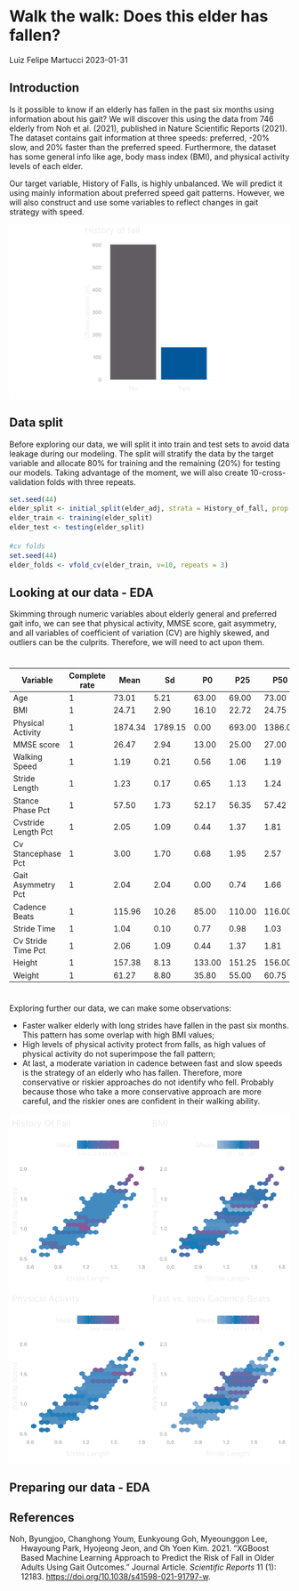 Walk the walk: Does this elder has fallen?
================
Luiz Felipe Martucci
2023-01-31

## Introduction

Is it possible to know if an elderly has fallen in the past six months
using information about his gait? We will discover this using the data
from 746 elderly from Noh et al. (2021), published in Nature Scientific
Reports (2021). The dataset contains gait information at three speeds:
preferred, -20% slow, and 20% faster than the preferred speed.
Furthermore, the dataset has some general info like age, body mass index
(BMI), and physical activity levels of each elder.

Our target variable, History of Falls, is highly unbalanced. We will
predict it using mainly information about preferred speed gait patterns.
However, we will also construct and use some variables to reflect
changes in gait strategy with speed.

<img src="README_files/figure-gfm/data_balance-1.png" style="display: block; margin: auto;" />

## Data split

Before exploring our data, we will split it into train and test sets to
avoid data leakage during our modeling. The split will stratify the data
by the target variable and allocate 80% for training and the remaining
(20%) for testing our models. Taking advantage of the moment, we will
also create 10-cross-validation folds with three repeats.

``` r
set.seed(44)
elder_split <- initial_split(elder_adj, strata = History_of_fall, prop = .8)
elder_train <- training(elder_split)
elder_test <- testing(elder_split)

#cv folds
set.seed(44)
elder_folds <- vfold_cv(elder_train, v=10, repeats = 3)
```

## Looking at our data - EDA

Skimming through numeric variables about elderly general and preferred
gait info, we can see that physical activity, MMSE score, gait
asymmetry, and all variables of coefficient of variation (CV) are highly
skewed, and outliers can be the culprits. Therefore, we will need to act
upon them.

<div id="vuofjgudmd" style="padding-left:0px;padding-right:0px;padding-top:10px;padding-bottom:10px;overflow-x:auto;overflow-y:auto;width:auto;height:auto;">
<style>html {
  font-family: -apple-system, BlinkMacSystemFont, 'Segoe UI', Roboto, Oxygen, Ubuntu, Cantarell, 'Helvetica Neue', 'Fira Sans', 'Droid Sans', Arial, sans-serif;
}

#vuofjgudmd .gt_table {
  display: table;
  border-collapse: collapse;
  margin-left: auto;
  margin-right: auto;
  color: #EEEEEE;
  font-size: 16px;
  font-weight: normal;
  font-style: normal;
  background-color: rgba(255, 255, 255, 0);
  width: auto;
  border-top-style: solid;
  border-top-width: 2px;
  border-top-color: rgba(255, 255, 255, 0);
  border-right-style: none;
  border-right-width: 2px;
  border-right-color: #D3D3D3;
  border-bottom-style: solid;
  border-bottom-width: 2px;
  border-bottom-color: #A8A8A8;
  border-left-style: none;
  border-left-width: 2px;
  border-left-color: #D3D3D3;
}

#vuofjgudmd .gt_heading {
  background-color: rgba(255, 255, 255, 0);
  text-align: center;
  border-bottom-color: rgba(255, 255, 255, 0);
  border-left-style: none;
  border-left-width: 1px;
  border-left-color: #D3D3D3;
  border-right-style: none;
  border-right-width: 1px;
  border-right-color: #D3D3D3;
}

#vuofjgudmd .gt_caption {
  padding-top: 4px;
  padding-bottom: 4px;
}

#vuofjgudmd .gt_title {
  color: #EEEEEE;
  font-size: 125%;
  font-weight: bold;
  padding-top: 4px;
  padding-bottom: 4px;
  padding-left: 5px;
  padding-right: 5px;
  border-bottom-color: rgba(255, 255, 255, 0);
  border-bottom-width: 0;
}

#vuofjgudmd .gt_subtitle {
  color: #EEEEEE;
  font-size: 85%;
  font-weight: initial;
  padding-top: 0;
  padding-bottom: 6px;
  padding-left: 5px;
  padding-right: 5px;
  border-top-color: rgba(255, 255, 255, 0);
  border-top-width: 0;
}

#vuofjgudmd .gt_bottom_border {
  border-bottom-style: solid;
  border-bottom-width: 2px;
  border-bottom-color: #D3D3D3;
}

#vuofjgudmd .gt_col_headings {
  border-top-style: solid;
  border-top-width: 2px;
  border-top-color: #D3D3D3;
  border-bottom-style: solid;
  border-bottom-width: 2px;
  border-bottom-color: #D3D3D3;
  border-left-style: none;
  border-left-width: 1px;
  border-left-color: #D3D3D3;
  border-right-style: none;
  border-right-width: 1px;
  border-right-color: #D3D3D3;
}

#vuofjgudmd .gt_col_heading {
  color: #EEEEEE;
  background-color: rgba(255, 255, 255, 0);
  font-size: 100%;
  font-weight: bold;
  text-transform: inherit;
  border-left-style: none;
  border-left-width: 1px;
  border-left-color: #D3D3D3;
  border-right-style: none;
  border-right-width: 1px;
  border-right-color: #D3D3D3;
  vertical-align: bottom;
  padding-top: 5px;
  padding-bottom: 6px;
  padding-left: 5px;
  padding-right: 5px;
  overflow-x: hidden;
}

#vuofjgudmd .gt_column_spanner_outer {
  color: #EEEEEE;
  background-color: rgba(255, 255, 255, 0);
  font-size: 100%;
  font-weight: bold;
  text-transform: inherit;
  padding-top: 0;
  padding-bottom: 0;
  padding-left: 4px;
  padding-right: 4px;
}

#vuofjgudmd .gt_column_spanner_outer:first-child {
  padding-left: 0;
}

#vuofjgudmd .gt_column_spanner_outer:last-child {
  padding-right: 0;
}

#vuofjgudmd .gt_column_spanner {
  border-bottom-style: solid;
  border-bottom-width: 2px;
  border-bottom-color: #D3D3D3;
  vertical-align: bottom;
  padding-top: 5px;
  padding-bottom: 5px;
  overflow-x: hidden;
  display: inline-block;
  width: 100%;
}

#vuofjgudmd .gt_group_heading {
  padding-top: 8px;
  padding-bottom: 8px;
  padding-left: 5px;
  padding-right: 5px;
  color: #EEEEEE;
  background-color: rgba(255, 255, 255, 0);
  font-size: 100%;
  font-weight: initial;
  text-transform: inherit;
  border-top-style: solid;
  border-top-width: 2px;
  border-top-color: #D3D3D3;
  border-bottom-style: solid;
  border-bottom-width: 2px;
  border-bottom-color: #D3D3D3;
  border-left-style: none;
  border-left-width: 1px;
  border-left-color: #D3D3D3;
  border-right-style: none;
  border-right-width: 1px;
  border-right-color: #D3D3D3;
  vertical-align: middle;
  text-align: left;
}

#vuofjgudmd .gt_empty_group_heading {
  padding: 0.5px;
  color: #EEEEEE;
  background-color: rgba(255, 255, 255, 0);
  font-size: 100%;
  font-weight: initial;
  border-top-style: solid;
  border-top-width: 2px;
  border-top-color: #D3D3D3;
  border-bottom-style: solid;
  border-bottom-width: 2px;
  border-bottom-color: #D3D3D3;
  vertical-align: middle;
}

#vuofjgudmd .gt_from_md > :first-child {
  margin-top: 0;
}

#vuofjgudmd .gt_from_md > :last-child {
  margin-bottom: 0;
}

#vuofjgudmd .gt_row {
  padding-top: 8px;
  padding-bottom: 8px;
  padding-left: 5px;
  padding-right: 5px;
  margin: 10px;
  border-top-style: solid;
  border-top-width: 1px;
  border-top-color: rgba(255, 255, 255, 0);
  border-left-style: none;
  border-left-width: 1px;
  border-left-color: #D3D3D3;
  border-right-style: none;
  border-right-width: 1px;
  border-right-color: #D3D3D3;
  vertical-align: middle;
  overflow-x: hidden;
}

#vuofjgudmd .gt_stub {
  color: #EEEEEE;
  background-color: rgba(255, 255, 255, 0);
  font-size: 100%;
  font-weight: initial;
  text-transform: inherit;
  border-right-style: solid;
  border-right-width: 2px;
  border-right-color: #D3D3D3;
  padding-left: 5px;
  padding-right: 5px;
}

#vuofjgudmd .gt_stub_row_group {
  color: #EEEEEE;
  background-color: rgba(255, 255, 255, 0);
  font-size: 100%;
  font-weight: initial;
  text-transform: inherit;
  border-right-style: solid;
  border-right-width: 2px;
  border-right-color: #D3D3D3;
  padding-left: 5px;
  padding-right: 5px;
  vertical-align: top;
}

#vuofjgudmd .gt_row_group_first td {
  border-top-width: 2px;
}

#vuofjgudmd .gt_summary_row {
  color: #EEEEEE;
  background-color: rgba(255, 255, 255, 0);
  text-transform: inherit;
  padding-top: 8px;
  padding-bottom: 8px;
  padding-left: 5px;
  padding-right: 5px;
}

#vuofjgudmd .gt_first_summary_row {
  border-top-style: solid;
  border-top-color: #D3D3D3;
}

#vuofjgudmd .gt_first_summary_row.thick {
  border-top-width: 2px;
}

#vuofjgudmd .gt_last_summary_row {
  padding-top: 8px;
  padding-bottom: 8px;
  padding-left: 5px;
  padding-right: 5px;
  border-bottom-style: solid;
  border-bottom-width: 2px;
  border-bottom-color: #D3D3D3;
}

#vuofjgudmd .gt_grand_summary_row {
  color: #EEEEEE;
  background-color: rgba(255, 255, 255, 0);
  text-transform: inherit;
  padding-top: 8px;
  padding-bottom: 8px;
  padding-left: 5px;
  padding-right: 5px;
}

#vuofjgudmd .gt_first_grand_summary_row {
  padding-top: 8px;
  padding-bottom: 8px;
  padding-left: 5px;
  padding-right: 5px;
  border-top-style: double;
  border-top-width: 6px;
  border-top-color: #D3D3D3;
}

#vuofjgudmd .gt_striped {
  background-color: rgba(128, 128, 128, 0.05);
}

#vuofjgudmd .gt_table_body {
  border-top-style: solid;
  border-top-width: 2px;
  border-top-color: #D3D3D3;
  border-bottom-style: solid;
  border-bottom-width: 2px;
  border-bottom-color: #D3D3D3;
}

#vuofjgudmd .gt_footnotes {
  color: #EEEEEE;
  background-color: rgba(255, 255, 255, 0);
  border-bottom-style: none;
  border-bottom-width: 2px;
  border-bottom-color: #D3D3D3;
  border-left-style: none;
  border-left-width: 2px;
  border-left-color: #D3D3D3;
  border-right-style: none;
  border-right-width: 2px;
  border-right-color: #D3D3D3;
}

#vuofjgudmd .gt_footnote {
  margin: 0px;
  font-size: 90%;
  padding-left: 4px;
  padding-right: 4px;
  padding-left: 5px;
  padding-right: 5px;
}

#vuofjgudmd .gt_sourcenotes {
  color: #EEEEEE;
  background-color: rgba(255, 255, 255, 0);
  border-bottom-style: none;
  border-bottom-width: 2px;
  border-bottom-color: #D3D3D3;
  border-left-style: none;
  border-left-width: 2px;
  border-left-color: #D3D3D3;
  border-right-style: none;
  border-right-width: 2px;
  border-right-color: #D3D3D3;
}

#vuofjgudmd .gt_sourcenote {
  font-size: 90%;
  padding-top: 4px;
  padding-bottom: 4px;
  padding-left: 5px;
  padding-right: 5px;
}

#vuofjgudmd .gt_left {
  text-align: left;
}

#vuofjgudmd .gt_center {
  text-align: center;
}

#vuofjgudmd .gt_right {
  text-align: right;
  font-variant-numeric: tabular-nums;
}

#vuofjgudmd .gt_font_normal {
  font-weight: normal;
}

#vuofjgudmd .gt_font_bold {
  font-weight: bold;
}

#vuofjgudmd .gt_font_italic {
  font-style: italic;
}

#vuofjgudmd .gt_super {
  font-size: 65%;
}

#vuofjgudmd .gt_footnote_marks {
  font-style: italic;
  font-weight: normal;
  font-size: 75%;
  vertical-align: 0.4em;
}

#vuofjgudmd .gt_asterisk {
  font-size: 100%;
  vertical-align: 0;
}

#vuofjgudmd .gt_indent_1 {
  text-indent: 5px;
}

#vuofjgudmd .gt_indent_2 {
  text-indent: 10px;
}

#vuofjgudmd .gt_indent_3 {
  text-indent: 15px;
}

#vuofjgudmd .gt_indent_4 {
  text-indent: 20px;
}

#vuofjgudmd .gt_indent_5 {
  text-indent: 25px;
}
</style>
<table class="gt_table">
  
  <thead class="gt_col_headings">
    <tr>
      <th class="gt_col_heading gt_columns_bottom_border gt_left" rowspan="1" colspan="1" scope="col" id="Variable">Variable</th>
      <th class="gt_col_heading gt_columns_bottom_border gt_center" rowspan="1" colspan="1" scope="col" id="Complete rate">Complete rate</th>
      <th class="gt_col_heading gt_columns_bottom_border gt_center" rowspan="1" colspan="1" scope="col" id="Mean">Mean</th>
      <th class="gt_col_heading gt_columns_bottom_border gt_center" rowspan="1" colspan="1" scope="col" id="Sd">Sd</th>
      <th class="gt_col_heading gt_columns_bottom_border gt_center" rowspan="1" colspan="1" scope="col" id="P0">P0</th>
      <th class="gt_col_heading gt_columns_bottom_border gt_center" rowspan="1" colspan="1" scope="col" id="P25">P25</th>
      <th class="gt_col_heading gt_columns_bottom_border gt_center" rowspan="1" colspan="1" scope="col" id="P50">P50</th>
      <th class="gt_col_heading gt_columns_bottom_border gt_center" rowspan="1" colspan="1" scope="col" id="P75">P75</th>
      <th class="gt_col_heading gt_columns_bottom_border gt_center" rowspan="1" colspan="1" scope="col" id="P100">P100</th>
      <th class="gt_col_heading gt_columns_bottom_border gt_center" rowspan="1" colspan="1" scope="col" id="Hist">Hist</th>
    </tr>
  </thead>
  <tbody class="gt_table_body">
    <tr><td headers="Variable" class="gt_row gt_left">Age</td>
<td headers="Complete rate" class="gt_row gt_center">1</td>
<td headers="Mean" class="gt_row gt_center">73.01</td>
<td headers="Sd" class="gt_row gt_center">5.21</td>
<td headers="P0" class="gt_row gt_center">63.00</td>
<td headers="P25" class="gt_row gt_center">69.00</td>
<td headers="P50" class="gt_row gt_center">73.00</td>
<td headers="P75" class="gt_row gt_center">77.00</td>
<td headers="P100" class="gt_row gt_center">89.00</td>
<td headers="Hist" class="gt_row gt_center">▅▇▇▃▁</td></tr>
    <tr><td headers="Variable" class="gt_row gt_left gt_striped">BMI</td>
<td headers="Complete rate" class="gt_row gt_center gt_striped">1</td>
<td headers="Mean" class="gt_row gt_center gt_striped">24.71</td>
<td headers="Sd" class="gt_row gt_center gt_striped">2.90</td>
<td headers="P0" class="gt_row gt_center gt_striped">16.10</td>
<td headers="P25" class="gt_row gt_center gt_striped">22.72</td>
<td headers="P50" class="gt_row gt_center gt_striped">24.75</td>
<td headers="P75" class="gt_row gt_center gt_striped">26.40</td>
<td headers="P100" class="gt_row gt_center gt_striped">36.90</td>
<td headers="Hist" class="gt_row gt_center gt_striped">▁▇▇▁▁</td></tr>
    <tr><td headers="Variable" class="gt_row gt_left">Physical Activity</td>
<td headers="Complete rate" class="gt_row gt_center">1</td>
<td headers="Mean" class="gt_row gt_center">1874.34</td>
<td headers="Sd" class="gt_row gt_center">1789.15</td>
<td headers="P0" class="gt_row gt_center">0.00</td>
<td headers="P25" class="gt_row gt_center">693.00</td>
<td headers="P50" class="gt_row gt_center">1386.00</td>
<td headers="P75" class="gt_row gt_center">2706.75</td>
<td headers="P100" class="gt_row gt_center">17622.00</td>
<td headers="Hist" class="gt_row gt_center" style="color: #00589B;">▇▁▁▁▁</td></tr>
    <tr><td headers="Variable" class="gt_row gt_left gt_striped">MMSE score</td>
<td headers="Complete rate" class="gt_row gt_center gt_striped">1</td>
<td headers="Mean" class="gt_row gt_center gt_striped">26.47</td>
<td headers="Sd" class="gt_row gt_center gt_striped">2.94</td>
<td headers="P0" class="gt_row gt_center gt_striped">13.00</td>
<td headers="P25" class="gt_row gt_center gt_striped">25.00</td>
<td headers="P50" class="gt_row gt_center gt_striped">27.00</td>
<td headers="P75" class="gt_row gt_center gt_striped">29.00</td>
<td headers="P100" class="gt_row gt_center gt_striped">30.00</td>
<td headers="Hist" class="gt_row gt_center gt_striped" style="color: #00589B;">▁▁▂▃▇</td></tr>
    <tr><td headers="Variable" class="gt_row gt_left">Walking Speed</td>
<td headers="Complete rate" class="gt_row gt_center">1</td>
<td headers="Mean" class="gt_row gt_center">1.19</td>
<td headers="Sd" class="gt_row gt_center">0.21</td>
<td headers="P0" class="gt_row gt_center">0.56</td>
<td headers="P25" class="gt_row gt_center">1.06</td>
<td headers="P50" class="gt_row gt_center">1.19</td>
<td headers="P75" class="gt_row gt_center">1.33</td>
<td headers="P100" class="gt_row gt_center">2.00</td>
<td headers="Hist" class="gt_row gt_center">▁▅▇▂▁</td></tr>
    <tr><td headers="Variable" class="gt_row gt_left gt_striped">Stride Length</td>
<td headers="Complete rate" class="gt_row gt_center gt_striped">1</td>
<td headers="Mean" class="gt_row gt_center gt_striped">1.23</td>
<td headers="Sd" class="gt_row gt_center gt_striped">0.17</td>
<td headers="P0" class="gt_row gt_center gt_striped">0.65</td>
<td headers="P25" class="gt_row gt_center gt_striped">1.13</td>
<td headers="P50" class="gt_row gt_center gt_striped">1.24</td>
<td headers="P75" class="gt_row gt_center gt_striped">1.34</td>
<td headers="P100" class="gt_row gt_center gt_striped">1.81</td>
<td headers="Hist" class="gt_row gt_center gt_striped">▁▃▇▃▁</td></tr>
    <tr><td headers="Variable" class="gt_row gt_left">Stance Phase Pct</td>
<td headers="Complete rate" class="gt_row gt_center">1</td>
<td headers="Mean" class="gt_row gt_center">57.50</td>
<td headers="Sd" class="gt_row gt_center">1.73</td>
<td headers="P0" class="gt_row gt_center">52.17</td>
<td headers="P25" class="gt_row gt_center">56.35</td>
<td headers="P50" class="gt_row gt_center">57.42</td>
<td headers="P75" class="gt_row gt_center">58.55</td>
<td headers="P100" class="gt_row gt_center">66.10</td>
<td headers="Hist" class="gt_row gt_center">▁▇▆▁▁</td></tr>
    <tr><td headers="Variable" class="gt_row gt_left gt_striped">Cvstride Length Pct</td>
<td headers="Complete rate" class="gt_row gt_center gt_striped">1</td>
<td headers="Mean" class="gt_row gt_center gt_striped">2.05</td>
<td headers="Sd" class="gt_row gt_center gt_striped">1.09</td>
<td headers="P0" class="gt_row gt_center gt_striped">0.44</td>
<td headers="P25" class="gt_row gt_center gt_striped">1.37</td>
<td headers="P50" class="gt_row gt_center gt_striped">1.81</td>
<td headers="P75" class="gt_row gt_center gt_striped">2.40</td>
<td headers="P100" class="gt_row gt_center gt_striped">10.42</td>
<td headers="Hist" class="gt_row gt_center gt_striped" style="color: #00589B;">▇▂▁▁▁</td></tr>
    <tr><td headers="Variable" class="gt_row gt_left">Cv Stancephase Pct</td>
<td headers="Complete rate" class="gt_row gt_center">1</td>
<td headers="Mean" class="gt_row gt_center">3.00</td>
<td headers="Sd" class="gt_row gt_center">1.70</td>
<td headers="P0" class="gt_row gt_center">0.68</td>
<td headers="P25" class="gt_row gt_center">1.95</td>
<td headers="P50" class="gt_row gt_center">2.57</td>
<td headers="P75" class="gt_row gt_center">3.47</td>
<td headers="P100" class="gt_row gt_center">17.00</td>
<td headers="Hist" class="gt_row gt_center" style="color: #00589B;">▇▂▁▁▁</td></tr>
    <tr><td headers="Variable" class="gt_row gt_left gt_striped">Gait Asymmetry Pct</td>
<td headers="Complete rate" class="gt_row gt_center gt_striped">1</td>
<td headers="Mean" class="gt_row gt_center gt_striped">2.04</td>
<td headers="Sd" class="gt_row gt_center gt_striped">2.04</td>
<td headers="P0" class="gt_row gt_center gt_striped">0.00</td>
<td headers="P25" class="gt_row gt_center gt_striped">0.74</td>
<td headers="P50" class="gt_row gt_center gt_striped">1.66</td>
<td headers="P75" class="gt_row gt_center gt_striped">2.66</td>
<td headers="P100" class="gt_row gt_center gt_striped">23.69</td>
<td headers="Hist" class="gt_row gt_center gt_striped">▇▁▁▁▁</td></tr>
    <tr><td headers="Variable" class="gt_row gt_left">Cadence Beats</td>
<td headers="Complete rate" class="gt_row gt_center">1</td>
<td headers="Mean" class="gt_row gt_center">115.96</td>
<td headers="Sd" class="gt_row gt_center">10.26</td>
<td headers="P0" class="gt_row gt_center">85.00</td>
<td headers="P25" class="gt_row gt_center">110.00</td>
<td headers="P50" class="gt_row gt_center">116.00</td>
<td headers="P75" class="gt_row gt_center">123.00</td>
<td headers="P100" class="gt_row gt_center">156.00</td>
<td headers="Hist" class="gt_row gt_center">▁▆▇▂▁</td></tr>
    <tr><td headers="Variable" class="gt_row gt_left gt_striped">Stride Time</td>
<td headers="Complete rate" class="gt_row gt_center gt_striped">1</td>
<td headers="Mean" class="gt_row gt_center gt_striped">1.04</td>
<td headers="Sd" class="gt_row gt_center gt_striped">0.10</td>
<td headers="P0" class="gt_row gt_center gt_striped">0.77</td>
<td headers="P25" class="gt_row gt_center gt_striped">0.98</td>
<td headers="P50" class="gt_row gt_center gt_striped">1.03</td>
<td headers="P75" class="gt_row gt_center gt_striped">1.10</td>
<td headers="P100" class="gt_row gt_center gt_striped">1.42</td>
<td headers="Hist" class="gt_row gt_center gt_striped">▁▇▇▂▁</td></tr>
    <tr><td headers="Variable" class="gt_row gt_left">Cv Stride Time Pct</td>
<td headers="Complete rate" class="gt_row gt_center">1</td>
<td headers="Mean" class="gt_row gt_center">2.06</td>
<td headers="Sd" class="gt_row gt_center">1.09</td>
<td headers="P0" class="gt_row gt_center">0.44</td>
<td headers="P25" class="gt_row gt_center">1.37</td>
<td headers="P50" class="gt_row gt_center">1.81</td>
<td headers="P75" class="gt_row gt_center">2.40</td>
<td headers="P100" class="gt_row gt_center">10.42</td>
<td headers="Hist" class="gt_row gt_center" style="color: #00589B;">▇▂▁▁▁</td></tr>
    <tr><td headers="Variable" class="gt_row gt_left gt_striped">Height</td>
<td headers="Complete rate" class="gt_row gt_center gt_striped">1</td>
<td headers="Mean" class="gt_row gt_center gt_striped">157.38</td>
<td headers="Sd" class="gt_row gt_center gt_striped">8.13</td>
<td headers="P0" class="gt_row gt_center gt_striped">133.00</td>
<td headers="P25" class="gt_row gt_center gt_striped">151.25</td>
<td headers="P50" class="gt_row gt_center gt_striped">156.00</td>
<td headers="P75" class="gt_row gt_center gt_striped">163.00</td>
<td headers="P100" class="gt_row gt_center gt_striped">180.00</td>
<td headers="Hist" class="gt_row gt_center gt_striped">▁▅▇▃▁</td></tr>
    <tr><td headers="Variable" class="gt_row gt_left">Weight</td>
<td headers="Complete rate" class="gt_row gt_center">1</td>
<td headers="Mean" class="gt_row gt_center">61.27</td>
<td headers="Sd" class="gt_row gt_center">8.80</td>
<td headers="P0" class="gt_row gt_center">35.80</td>
<td headers="P25" class="gt_row gt_center">55.00</td>
<td headers="P50" class="gt_row gt_center">60.75</td>
<td headers="P75" class="gt_row gt_center">67.07</td>
<td headers="P100" class="gt_row gt_center">85.90</td>
<td headers="Hist" class="gt_row gt_center">▁▅▇▅▁</td></tr>
  </tbody>
  
  
</table>
</div>

Exploring further our data, we can make some observations:

- Faster walker elderly with long strides have fallen in the past six
  months. This pattern has some overlap with high BMI values;
- High levels of physical activity protect from falls, as high values of
  physical activity do not superimpose the fall pattern;
- At last, a moderate variation in cadence between fast and slow speeds
  is the strategy of an elderly who has fallen. Therefore, more
  conservative or riskier approaches do not identify who fell. Probably
  because those who take a more conservative approach are more careful,
  and the riskier ones are confident in their walking ability.

<img src="README_files/figure-gfm/EDA-1.png" style="display: block; margin: auto;" />

## Preparing our data - EDA

## References

<div id="refs" class="references csl-bib-body hanging-indent">

<div id="ref-noh" class="csl-entry">

Noh, Byungjoo, Changhong Youm, Eunkyoung Goh, Myeounggon Lee, Hwayoung
Park, Hyojeong Jeon, and Oh Yoen Kim. 2021. “XGBoost Based Machine
Learning Approach to Predict the Risk of Fall in Older Adults Using Gait
Outcomes.” Journal Article. *Scientific Reports* 11 (1): 12183.
<https://doi.org/10.1038/s41598-021-91797-w>.

</div>

</div>
